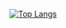 [![Top Langs](https://github-readme-stats.vercel.app/api/top-langs/?username=DennKK&layout=donut)](https://github.com/anuraghazra/github-readme-stats)
